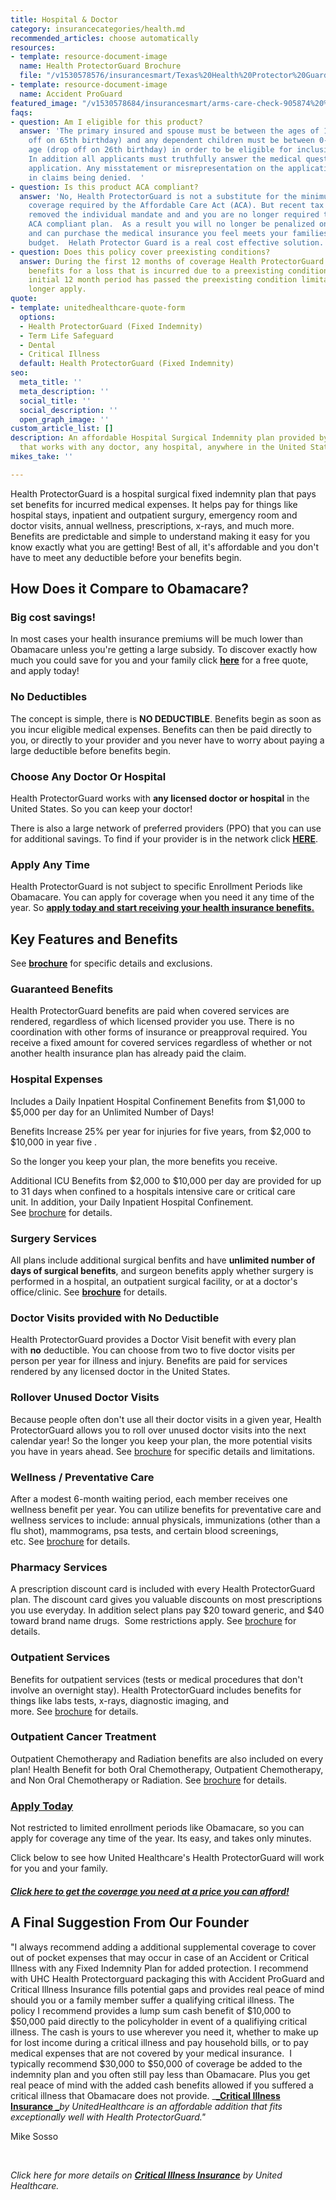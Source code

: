 ```yaml
---
title: Hospital & Doctor
category: insurancecategories/health.md
recommended_articles: choose automatically
resources:
- template: resource-document-image
  name: Health ProtectorGuard Brochure
  file: "/v1530578576/insurancesmart/Texas%20Health%20Protector%20Guard%20Brochure%202018%20April.pdf"
- template: resource-document-image
  name: Accident ProGuard
featured_image: "/v1530578684/insurancesmart/arms-care-check-905874%20%281%29.jpg"
faqs:
- question: Am I eligible for this product?
  answer: 'The primary insured and spouse must be between the ages of 18-64 (drop
    off on 65th birthday) and any dependent children must be between 0-25 years of
    age (drop off on 26th birthday) in order to be eligible for inclusion in the plan.
    In addition all applicants must truthfully answer the medical questions in the
    application. Any misstatement or misrepresentation on the application could result
    in claims being denied.  '
- question: Is this product ACA compliant?
  answer: 'No, Health ProtectorGuard is not a substitute for the minimum essential
    coverage required by the Affordable Care Act (ACA). But recent tax law changes
    removed the individual mandate and and you are no longer required to carry an
    ACA compliant plan.  As a result you will no longer be penalized on your taxes
    and can purchase the medical insurance you feel meets your families needs and
    budget.  Helath Protector Guard is a real cost effective solution. '
- question: Does this policy cover preexisting conditions?
  answer: During the first 12 months of coverage Health ProtectorGuard will not pay
    benefits for a loss that is incurred due to a preexisting condition. After the
    initial 12 month period has passed the preexisting condition limitation will no
    longer apply.
quote:
- template: unitedhealthcare-quote-form
  options:
  - Health ProtectorGuard (Fixed Indemnity)
  - Term Life Safeguard
  - Dental
  - Critical Illness
  default: Health ProtectorGuard (Fixed Indemnity)
seo:
  meta_title: ''
  meta_description: ''
  social_title: ''
  social_description: ''
  open_graph_image: ''
custom_article_list: []
description: An affordable Hospital Surgical Indemnity plan provided by United Healthcare
  that works with any doctor, any hospital, anywhere in the United States.
mikes_take: ''

---
```

Health ProtectorGuard is a hospital surgical fixed indemnity plan that pays set benefits for incurred medical expenses. It helps pay for things like hospital stays, inpatient and outpatient surgury, emergency room and doctor visits, annual wellness, prescriptions, x-rays, and much more. Benefits are predictable and simple to understand making it easy for you know exactly what you are getting! Best of all, it's affordable and you don't have to meet any deductible before your benefits begin.

## How Does it Compare to Obamacare?

### **Big cost savings!**

In most cases your health insurance premiums will be much lower than Obamacare unless you're getting a large subsidy. To discover exactly how much you could save for you and your family click [**here**](https://www.uhone.com/Quote/GetQuote.ashx?BrokerID=AA3393615&ProductType=Fixed%20Indemnity) for a free quote, and apply today!

### **No Deductibles**

The concept is simple, there is **NO DEDUCTIBLE**. Benefits begin as soon as you incur eligible medical expenses. Benefits can then be paid directly to you, or directly to your provider and you never have to worry about paying a large deductible before benefits begin.

### **Choose Any Doctor Or Hospital**

Health ProtectorGuard works with **any licensed doctor or hospital** in the United States. So you can keep your doctor!

There is also a large network of preferred providers (PPO) that you can use for additional savings. To find if your provider is in the network click [**HERE**](https://multiplan.com/search/search-2.cfm?originator=84520).

### **Apply Any Time**

Health ProtectorGuard is not subject to specific Enrollment Periods like Obamacare. You can apply for coverage when you need it any time of the year. So [**apply today and start receiving your health insurance benefits.**](https://www.uhone.com/Quote/GetQuote.ashx?BrokerID=AA3393615&ProductType=Fixed%20Indemnity)

## Key Features and Benefits

See [**brochure**](https://res.cloudinary.com/modii//v1530578576/insurancesmart/Texas%20Health%20Protector%20Guard%20Brochure%202018%20April.pdf) for specific details and exclusions.

### **Guaranteed Benefits**

Health ProtectorGuard benefits are paid when covered services are rendered, regardless of which licensed provider you use. There is no coordination with other forms of insurance or preapproval required. You receive a fixed amount for covered services regardless of whether or not another health insurance plan has already paid the claim.

### **Hospital Expenses**

Includes a Daily Inpatient Hospital Confinement Benefits from $1,000 to $5,000 per day for an Unlimited Number of Days!

Benefits Increase 25% per year for injuries for five years, from $2,000 to $10,000 in year five .

So the longer you keep your plan, the more benefits you receive.

Additional ICU Benefits from $2,000 to $10,000 per day are provided for up to 31 days when confined to a hospitals intensive care or critical care unit. In addition, your Daily Inpatient Hospital Confinement.  See [brochure](https://res.cloudinary.com/modii//v1530578576/insurancesmart/Texas%20Health%20Protector%20Guard%20Brochure%202018%20April.pdf) for details.

### **Surgery Services**

All plans include additional surgical benfits and have **unlimited number of days of surgical benefits**, and surgeon benefits apply whether surgery is performed in a hospital, an outpatient surgical facility, or at a doctor's office/clinic. See [**brochure**](https://res.cloudinary.com/modii//v1530578576/insurancesmart/Texas%20Health%20Protector%20Guard%20Brochure%202018%20April.pdf) for details.

### **Doctor Visits provided with No Deductible**

Health ProtectorGuard provides a Doctor Visit benefit with every plan with **no** deductible. You can choose from two to five doctor visits per person per year for illness and injury. Benefits are paid for services rendered by any licensed doctor in the United States.

### **Rollover Unused Doctor Visits**

Because people often don't use all their doctor visits in a given year, Health ProtectorGuard allows you to roll over unused doctor visits into the next calendar year! So the longer you keep your plan, the more potential visits you have in years ahead. See [brochure](https://res.cloudinary.com/modii//v1530578576/insurancesmart/Texas%20Health%20Protector%20Guard%20Brochure%202018%20April.pdf) for specific details and limitations.

### **Wellness / Preventative Care**

After a modest 6-month waiting period, each member receives one wellness benefit per year. You can utilize benefits for preventative care and wellness services to include: annual physicals, immunizations (other than a flu shot), mammograms, psa tests, and certain blood screenings, etc. See [brochure](https://res.cloudinary.com/modii//v1530578576/insurancesmart/Texas%20Health%20Protector%20Guard%20Brochure%202018%20April.pdf) for details.

### **Pharmacy Services**

A prescription discount card is included with every Health ProtectorGuard plan. The discount card gives you valuable discounts on most prescriptions you use everyday. In addition select plans pay $20 toward generic, and $40 toward brand name drugs.  Some restrictions apply. See [brochure](https://res.cloudinary.com/modii//v1530578576/insurancesmart/Texas%20Health%20Protector%20Guard%20Brochure%202018%20April.pdf) for details.

### **Outpatient Services**

Benefits for outpatient services (tests or medical procedures that don't involve an overnight stay). Health ProtectorGuard includes benefits for things like labs tests, x-rays, diagnostic imaging, and more. See [brochure](https://res.cloudinary.com/modii//v1530578576/insurancesmart/Texas%20Health%20Protector%20Guard%20Brochure%202018%20April.pdf) for details.

### **Outpatient Cancer Treatment**

Outpatient Chemotherapy and Radiation benefits are also included on every plan! Health Benefit for both Oral Chemotherapy, Outpatient Chemotherapy, and Non Oral Chemotherapy or Radiation. See [brochure](https://res.cloudinary.com/modii//v1530578576/insurancesmart/Texas%20Health%20Protector%20Guard%20Brochure%202018%20April.pdf) for details.

### [**Apply Today**](https://www.uhone.com/Quote/GetQuote.ashx?BrokerID=AA3393615&ProductType=Fixed%20Indemnity)

Not restricted to limited enrollment periods like Obamacare, so you can apply for coverage any time of the year. Its easy, and takes only minutes.

Click below to see how United Healthcare's Health ProtectorGuard will work for you and your family.

##### [**Click here to get the coverage you need at a price you can afford!**](https://www.uhone.com/Quote/GetQuote.ashx?BrokerID=AA3393615&ProductType=Fixed%20Indemnity)

## **A Final Suggestion From Our Founder**

"I always recommend adding a additional supplemental coverage to cover out of pocket expenses that may occur in case of an Accident or Critical Illness with any Fixed Indemnity Plan for added protection.  I recommend with UHC Health Protectorguard packaging this with Accident ProGuard and Critical Illness Insurance fills potential gaps and provides real peace of mind should you or a family member suffer a qualifying critical illness. The policy I recommend provides a lump sum cash benefit of $10,000 to $50,000 paid directly to the policyholder in event of a qualifiying critical illness. The cash is yours to use wherever you need it, whether to make up for lost income during a critical illness and pay household bills, or to pay medical expenses that are not covered by your medical insurance.  I typically recommend $30,000 to $50,000 of coverage be added to the indemnity plan and you often still pay less than Obamacare. Plus you get real peace of mind with the added cash benefits allowed if you suffered a critical illness that Obamacare does not provide. _[**_Critical Illness Insurance _**](https://bknplar1v3nalq.preview.forestry.io/products/health/critical-illness/)_by UnitedHealthcare is an affordable addition that fits exceptionally well with Health ProtectorGuard."_

Mike Sosso

‍

_Click here for more details on_ [**_Critical Illness Insurance_**](https://www.getinsurancesmart.com/products/critical-illness-insurance) _by United Healthcare._